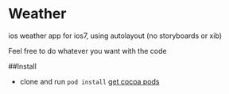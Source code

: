 Weather
=======

ios weather app for ios7, using autolayout (no storyboards or xib)

Feel free to do whatever you want with the code

##Install

* clone and run `pod install` [get cocoa pods](http://cocoapods.org/)
